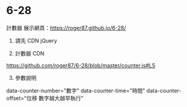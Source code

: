 # 6-28
計數器
展示網頁：https://roger87.github.io/6-28/

1. 請先 CDN jQuery

2. 計數器 CDN

https://github.com/roger87/6-28/blob/master/counter.js#L5

3. 參數說明

data-counter-number="數字"
data-counter-time="時間"
data-counter-offset="位移 數字越大越早執行"